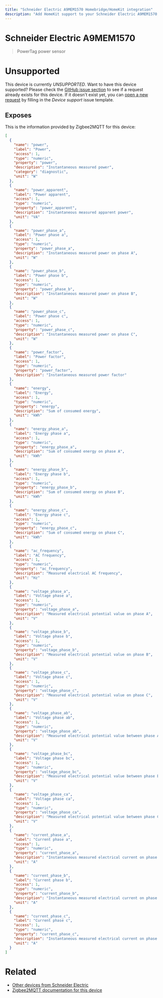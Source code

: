 ```yaml
---
title: "Schneider Electric A9MEM1570 Homebridge/HomeKit integration"
description: "Add HomeKit support to your Schneider Electric A9MEM1570, using Homebridge, Zigbee2MQTT and homebridge-z2m."
---
```

<!---
This file has been GENERATED using src/docgen/docgen.ts
DO NOT EDIT THIS FILE MANUALLY!
-->
# Schneider Electric A9MEM1570
> PowerTag power sensor


# Unsupported

This device is currently *UNSUPPORTED*.
Want to have this device supported? Please check the [GitHub issue section](https://github.com/itavero/homebridge-z2m/issues?q=A9MEM1570) to see if a request already exists for this device.
If it doesn't exist yet, you can [open a new request](https://github.com/itavero/homebridge-z2m/issues/new?assignees=&labels=enhancement&template=device_support.yml&title=%5BDevice%5D+Schneider%20Electric%20A9MEM1570&model=Schneider%20Electric%20A9MEM1570&exposes=%5B%0A%20%20%7B%0A%20%20%20%20%22name%22%3A%20%22power%22%2C%0A%20%20%20%20%22label%22%3A%20%22Power%22%2C%0A%20%20%20%20%22access%22%3A%201%2C%0A%20%20%20%20%22type%22%3A%20%22numeric%22%2C%0A%20%20%20%20%22property%22%3A%20%22power%22%2C%0A%20%20%20%20%22description%22%3A%20%22Instantaneous%20measured%20power%22%2C%0A%20%20%20%20%22category%22%3A%20%22diagnostic%22%2C%0A%20%20%20%20%22unit%22%3A%20%22W%22%0A%20%20%7D%2C%0A%20%20%7B%0A%20%20%20%20%22name%22%3A%20%22power_apparent%22%2C%0A%20%20%20%20%22label%22%3A%20%22Power%20apparent%22%2C%0A%20%20%20%20%22access%22%3A%201%2C%0A%20%20%20%20%22type%22%3A%20%22numeric%22%2C%0A%20%20%20%20%22property%22%3A%20%22power_apparent%22%2C%0A%20%20%20%20%22description%22%3A%20%22Instantaneous%20measured%20apparent%20power%22%2C%0A%20%20%20%20%22unit%22%3A%20%22VA%22%0A%20%20%7D%2C%0A%20%20%7B%0A%20%20%20%20%22name%22%3A%20%22power_phase_a%22%2C%0A%20%20%20%20%22label%22%3A%20%22Power%20phase%20a%22%2C%0A%20%20%20%20%22access%22%3A%201%2C%0A%20%20%20%20%22type%22%3A%20%22numeric%22%2C%0A%20%20%20%20%22property%22%3A%20%22power_phase_a%22%2C%0A%20%20%20%20%22description%22%3A%20%22Instantaneous%20measured%20power%20on%20phase%20A%22%2C%0A%20%20%20%20%22unit%22%3A%20%22W%22%0A%20%20%7D%2C%0A%20%20%7B%0A%20%20%20%20%22name%22%3A%20%22power_phase_b%22%2C%0A%20%20%20%20%22label%22%3A%20%22Power%20phase%20b%22%2C%0A%20%20%20%20%22access%22%3A%201%2C%0A%20%20%20%20%22type%22%3A%20%22numeric%22%2C%0A%20%20%20%20%22property%22%3A%20%22power_phase_b%22%2C%0A%20%20%20%20%22description%22%3A%20%22Instantaneous%20measured%20power%20on%20phase%20B%22%2C%0A%20%20%20%20%22unit%22%3A%20%22W%22%0A%20%20%7D%2C%0A%20%20%7B%0A%20%20%20%20%22name%22%3A%20%22power_phase_c%22%2C%0A%20%20%20%20%22label%22%3A%20%22Power%20phase%20c%22%2C%0A%20%20%20%20%22access%22%3A%201%2C%0A%20%20%20%20%22type%22%3A%20%22numeric%22%2C%0A%20%20%20%20%22property%22%3A%20%22power_phase_c%22%2C%0A%20%20%20%20%22description%22%3A%20%22Instantaneous%20measured%20power%20on%20phase%20C%22%2C%0A%20%20%20%20%22unit%22%3A%20%22W%22%0A%20%20%7D%2C%0A%20%20%7B%0A%20%20%20%20%22name%22%3A%20%22power_factor%22%2C%0A%20%20%20%20%22label%22%3A%20%22Power%20factor%22%2C%0A%20%20%20%20%22access%22%3A%201%2C%0A%20%20%20%20%22type%22%3A%20%22numeric%22%2C%0A%20%20%20%20%22property%22%3A%20%22power_factor%22%2C%0A%20%20%20%20%22description%22%3A%20%22Instantaneous%20measured%20power%20factor%22%0A%20%20%7D%2C%0A%20%20%7B%0A%20%20%20%20%22name%22%3A%20%22energy%22%2C%0A%20%20%20%20%22label%22%3A%20%22Energy%22%2C%0A%20%20%20%20%22access%22%3A%201%2C%0A%20%20%20%20%22type%22%3A%20%22numeric%22%2C%0A%20%20%20%20%22property%22%3A%20%22energy%22%2C%0A%20%20%20%20%22description%22%3A%20%22Sum%20of%20consumed%20energy%22%2C%0A%20%20%20%20%22unit%22%3A%20%22kWh%22%0A%20%20%7D%2C%0A%20%20%7B%0A%20%20%20%20%22name%22%3A%20%22energy_phase_a%22%2C%0A%20%20%20%20%22label%22%3A%20%22Energy%20phase%20a%22%2C%0A%20%20%20%20%22access%22%3A%201%2C%0A%20%20%20%20%22type%22%3A%20%22numeric%22%2C%0A%20%20%20%20%22property%22%3A%20%22energy_phase_a%22%2C%0A%20%20%20%20%22description%22%3A%20%22Sum%20of%20consumed%20energy%20on%20phase%20A%22%2C%0A%20%20%20%20%22unit%22%3A%20%22kWh%22%0A%20%20%7D%2C%0A%20%20%7B%0A%20%20%20%20%22name%22%3A%20%22energy_phase_b%22%2C%0A%20%20%20%20%22label%22%3A%20%22Energy%20phase%20b%22%2C%0A%20%20%20%20%22access%22%3A%201%2C%0A%20%20%20%20%22type%22%3A%20%22numeric%22%2C%0A%20%20%20%20%22property%22%3A%20%22energy_phase_b%22%2C%0A%20%20%20%20%22description%22%3A%20%22Sum%20of%20consumed%20energy%20on%20phase%20B%22%2C%0A%20%20%20%20%22unit%22%3A%20%22kWh%22%0A%20%20%7D%2C%0A%20%20%7B%0A%20%20%20%20%22name%22%3A%20%22energy_phase_c%22%2C%0A%20%20%20%20%22label%22%3A%20%22Energy%20phase%20c%22%2C%0A%20%20%20%20%22access%22%3A%201%2C%0A%20%20%20%20%22type%22%3A%20%22numeric%22%2C%0A%20%20%20%20%22property%22%3A%20%22energy_phase_c%22%2C%0A%20%20%20%20%22description%22%3A%20%22Sum%20of%20consumed%20energy%20on%20phase%20C%22%2C%0A%20%20%20%20%22unit%22%3A%20%22kWh%22%0A%20%20%7D%2C%0A%20%20%7B%0A%20%20%20%20%22name%22%3A%20%22ac_frequency%22%2C%0A%20%20%20%20%22label%22%3A%20%22AC%20frequency%22%2C%0A%20%20%20%20%22access%22%3A%201%2C%0A%20%20%20%20%22type%22%3A%20%22numeric%22%2C%0A%20%20%20%20%22property%22%3A%20%22ac_frequency%22%2C%0A%20%20%20%20%22description%22%3A%20%22Measured%20electrical%20AC%20frequency%22%2C%0A%20%20%20%20%22unit%22%3A%20%22Hz%22%0A%20%20%7D%2C%0A%20%20%7B%0A%20%20%20%20%22name%22%3A%20%22voltage_phase_a%22%2C%0A%20%20%20%20%22label%22%3A%20%22Voltage%20phase%20a%22%2C%0A%20%20%20%20%22access%22%3A%201%2C%0A%20%20%20%20%22type%22%3A%20%22numeric%22%2C%0A%20%20%20%20%22property%22%3A%20%22voltage_phase_a%22%2C%0A%20%20%20%20%22description%22%3A%20%22Measured%20electrical%20potential%20value%20on%20phase%20A%22%2C%0A%20%20%20%20%22unit%22%3A%20%22V%22%0A%20%20%7D%2C%0A%20%20%7B%0A%20%20%20%20%22name%22%3A%20%22voltage_phase_b%22%2C%0A%20%20%20%20%22label%22%3A%20%22Voltage%20phase%20b%22%2C%0A%20%20%20%20%22access%22%3A%201%2C%0A%20%20%20%20%22type%22%3A%20%22numeric%22%2C%0A%20%20%20%20%22property%22%3A%20%22voltage_phase_b%22%2C%0A%20%20%20%20%22description%22%3A%20%22Measured%20electrical%20potential%20value%20on%20phase%20B%22%2C%0A%20%20%20%20%22unit%22%3A%20%22V%22%0A%20%20%7D%2C%0A%20%20%7B%0A%20%20%20%20%22name%22%3A%20%22voltage_phase_c%22%2C%0A%20%20%20%20%22label%22%3A%20%22Voltage%20phase%20c%22%2C%0A%20%20%20%20%22access%22%3A%201%2C%0A%20%20%20%20%22type%22%3A%20%22numeric%22%2C%0A%20%20%20%20%22property%22%3A%20%22voltage_phase_c%22%2C%0A%20%20%20%20%22description%22%3A%20%22Measured%20electrical%20potential%20value%20on%20phase%20C%22%2C%0A%20%20%20%20%22unit%22%3A%20%22V%22%0A%20%20%7D%2C%0A%20%20%7B%0A%20%20%20%20%22name%22%3A%20%22voltage_phase_ab%22%2C%0A%20%20%20%20%22label%22%3A%20%22Voltage%20phase%20ab%22%2C%0A%20%20%20%20%22access%22%3A%201%2C%0A%20%20%20%20%22type%22%3A%20%22numeric%22%2C%0A%20%20%20%20%22property%22%3A%20%22voltage_phase_ab%22%2C%0A%20%20%20%20%22description%22%3A%20%22Measured%20electrical%20potential%20value%20between%20phase%20A%20and%20B%22%2C%0A%20%20%20%20%22unit%22%3A%20%22V%22%0A%20%20%7D%2C%0A%20%20%7B%0A%20%20%20%20%22name%22%3A%20%22voltage_phase_bc%22%2C%0A%20%20%20%20%22label%22%3A%20%22Voltage%20phase%20bc%22%2C%0A%20%20%20%20%22access%22%3A%201%2C%0A%20%20%20%20%22type%22%3A%20%22numeric%22%2C%0A%20%20%20%20%22property%22%3A%20%22voltage_phase_bc%22%2C%0A%20%20%20%20%22description%22%3A%20%22Measured%20electrical%20potential%20value%20between%20phase%20B%20and%20C%22%2C%0A%20%20%20%20%22unit%22%3A%20%22V%22%0A%20%20%7D%2C%0A%20%20%7B%0A%20%20%20%20%22name%22%3A%20%22voltage_phase_ca%22%2C%0A%20%20%20%20%22label%22%3A%20%22Voltage%20phase%20ca%22%2C%0A%20%20%20%20%22access%22%3A%201%2C%0A%20%20%20%20%22type%22%3A%20%22numeric%22%2C%0A%20%20%20%20%22property%22%3A%20%22voltage_phase_ca%22%2C%0A%20%20%20%20%22description%22%3A%20%22Measured%20electrical%20potential%20value%20between%20phase%20C%20and%20A%22%2C%0A%20%20%20%20%22unit%22%3A%20%22V%22%0A%20%20%7D%2C%0A%20%20%7B%0A%20%20%20%20%22name%22%3A%20%22current_phase_a%22%2C%0A%20%20%20%20%22label%22%3A%20%22Current%20phase%20a%22%2C%0A%20%20%20%20%22access%22%3A%201%2C%0A%20%20%20%20%22type%22%3A%20%22numeric%22%2C%0A%20%20%20%20%22property%22%3A%20%22current_phase_a%22%2C%0A%20%20%20%20%22description%22%3A%20%22Instantaneous%20measured%20electrical%20current%20on%20phase%20A%22%2C%0A%20%20%20%20%22unit%22%3A%20%22A%22%0A%20%20%7D%2C%0A%20%20%7B%0A%20%20%20%20%22name%22%3A%20%22current_phase_b%22%2C%0A%20%20%20%20%22label%22%3A%20%22Current%20phase%20b%22%2C%0A%20%20%20%20%22access%22%3A%201%2C%0A%20%20%20%20%22type%22%3A%20%22numeric%22%2C%0A%20%20%20%20%22property%22%3A%20%22current_phase_b%22%2C%0A%20%20%20%20%22description%22%3A%20%22Instantaneous%20measured%20electrical%20current%20on%20phase%20B%22%2C%0A%20%20%20%20%22unit%22%3A%20%22A%22%0A%20%20%7D%2C%0A%20%20%7B%0A%20%20%20%20%22name%22%3A%20%22current_phase_c%22%2C%0A%20%20%20%20%22label%22%3A%20%22Current%20phase%20c%22%2C%0A%20%20%20%20%22access%22%3A%201%2C%0A%20%20%20%20%22type%22%3A%20%22numeric%22%2C%0A%20%20%20%20%22property%22%3A%20%22current_phase_c%22%2C%0A%20%20%20%20%22description%22%3A%20%22Instantaneous%20measured%20electrical%20current%20on%20phase%20C%22%2C%0A%20%20%20%20%22unit%22%3A%20%22A%22%0A%20%20%7D%0A%5D) by filling in the _Device support_ issue template.

## Exposes

This is the information provided by Zigbee2MQTT for this device:

```json
[
  {
    "name": "power",
    "label": "Power",
    "access": 1,
    "type": "numeric",
    "property": "power",
    "description": "Instantaneous measured power",
    "category": "diagnostic",
    "unit": "W"
  },
  {
    "name": "power_apparent",
    "label": "Power apparent",
    "access": 1,
    "type": "numeric",
    "property": "power_apparent",
    "description": "Instantaneous measured apparent power",
    "unit": "VA"
  },
  {
    "name": "power_phase_a",
    "label": "Power phase a",
    "access": 1,
    "type": "numeric",
    "property": "power_phase_a",
    "description": "Instantaneous measured power on phase A",
    "unit": "W"
  },
  {
    "name": "power_phase_b",
    "label": "Power phase b",
    "access": 1,
    "type": "numeric",
    "property": "power_phase_b",
    "description": "Instantaneous measured power on phase B",
    "unit": "W"
  },
  {
    "name": "power_phase_c",
    "label": "Power phase c",
    "access": 1,
    "type": "numeric",
    "property": "power_phase_c",
    "description": "Instantaneous measured power on phase C",
    "unit": "W"
  },
  {
    "name": "power_factor",
    "label": "Power factor",
    "access": 1,
    "type": "numeric",
    "property": "power_factor",
    "description": "Instantaneous measured power factor"
  },
  {
    "name": "energy",
    "label": "Energy",
    "access": 1,
    "type": "numeric",
    "property": "energy",
    "description": "Sum of consumed energy",
    "unit": "kWh"
  },
  {
    "name": "energy_phase_a",
    "label": "Energy phase a",
    "access": 1,
    "type": "numeric",
    "property": "energy_phase_a",
    "description": "Sum of consumed energy on phase A",
    "unit": "kWh"
  },
  {
    "name": "energy_phase_b",
    "label": "Energy phase b",
    "access": 1,
    "type": "numeric",
    "property": "energy_phase_b",
    "description": "Sum of consumed energy on phase B",
    "unit": "kWh"
  },
  {
    "name": "energy_phase_c",
    "label": "Energy phase c",
    "access": 1,
    "type": "numeric",
    "property": "energy_phase_c",
    "description": "Sum of consumed energy on phase C",
    "unit": "kWh"
  },
  {
    "name": "ac_frequency",
    "label": "AC frequency",
    "access": 1,
    "type": "numeric",
    "property": "ac_frequency",
    "description": "Measured electrical AC frequency",
    "unit": "Hz"
  },
  {
    "name": "voltage_phase_a",
    "label": "Voltage phase a",
    "access": 1,
    "type": "numeric",
    "property": "voltage_phase_a",
    "description": "Measured electrical potential value on phase A",
    "unit": "V"
  },
  {
    "name": "voltage_phase_b",
    "label": "Voltage phase b",
    "access": 1,
    "type": "numeric",
    "property": "voltage_phase_b",
    "description": "Measured electrical potential value on phase B",
    "unit": "V"
  },
  {
    "name": "voltage_phase_c",
    "label": "Voltage phase c",
    "access": 1,
    "type": "numeric",
    "property": "voltage_phase_c",
    "description": "Measured electrical potential value on phase C",
    "unit": "V"
  },
  {
    "name": "voltage_phase_ab",
    "label": "Voltage phase ab",
    "access": 1,
    "type": "numeric",
    "property": "voltage_phase_ab",
    "description": "Measured electrical potential value between phase A and B",
    "unit": "V"
  },
  {
    "name": "voltage_phase_bc",
    "label": "Voltage phase bc",
    "access": 1,
    "type": "numeric",
    "property": "voltage_phase_bc",
    "description": "Measured electrical potential value between phase B and C",
    "unit": "V"
  },
  {
    "name": "voltage_phase_ca",
    "label": "Voltage phase ca",
    "access": 1,
    "type": "numeric",
    "property": "voltage_phase_ca",
    "description": "Measured electrical potential value between phase C and A",
    "unit": "V"
  },
  {
    "name": "current_phase_a",
    "label": "Current phase a",
    "access": 1,
    "type": "numeric",
    "property": "current_phase_a",
    "description": "Instantaneous measured electrical current on phase A",
    "unit": "A"
  },
  {
    "name": "current_phase_b",
    "label": "Current phase b",
    "access": 1,
    "type": "numeric",
    "property": "current_phase_b",
    "description": "Instantaneous measured electrical current on phase B",
    "unit": "A"
  },
  {
    "name": "current_phase_c",
    "label": "Current phase c",
    "access": 1,
    "type": "numeric",
    "property": "current_phase_c",
    "description": "Instantaneous measured electrical current on phase C",
    "unit": "A"
  }
]
```

# Related
* [Other devices from Schneider Electric](../index.md#schneider_electric)
* [Zigbee2MQTT documentation for this device](https://www.zigbee2mqtt.io/devices/A9MEM1570.html)